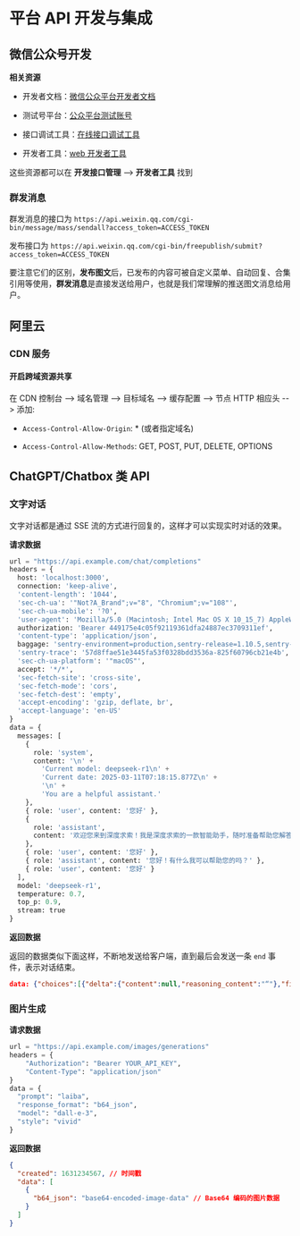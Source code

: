 # 平台 API 开发与集成

## 微信公众号开发

**相关资源**

- 开发者文档：[微信公众平台开发者文档](https://developers.weixin.qq.com/doc/offiaccount/Getting_Started/Overview.html)

- 测试号平台：[公众平台测试账号](https://mp.weixin.qq.com/debug/cgi-bin/sandbox?t=sandbox/login)

- 接口调试工具：[在线接口调试工具](https://mp.weixin.qq.com/debug)

- 开发者工具：[web 开发者工具](https://developers.weixin.qq.com/miniprogram/dev/devtools/download.html)

这些资源都可以在 **开发接口管理** --> **开发者工具** 找到

### 群发消息

群发消息的接口为 `https://api.weixin.qq.com/cgi-bin/message/mass/sendall?access_token=ACCESS_TOKEN`

发布接口为 `https://api.weixin.qq.com/cgi-bin/freepublish/submit?access_token=ACCESS_TOKEN`

要注意它们的区别，**发布图文**后，已发布的内容可被自定义菜单、自动回复、合集引用等使用，**群发消息**是直接发送给用户，也就是我们常理解的推送图文消息给用户。

## 阿里云

### CDN 服务

#### 开启跨域资源共享

在 CDN 控制台 --> 域名管理 --> 目标域名 --> 缓存配置 --> 节点 HTTP 相应头 --> 添加:

- `Access-Control-Allow-Origin`: \* (或者指定域名)

- `Access-Control-Allow-Methods`: GET, POST, PUT, DELETE, OPTIONS

## ChatGPT/Chatbox 类 API

### 文字对话

文字对话都是通过 SSE 流的方式进行回复的，这样才可以实现实时对话的效果。

**请求数据**

```python
url = "https://api.example.com/chat/completions"
headers = {
  host: 'localhost:3000',
  connection: 'keep-alive',
  'content-length': '1044',
  'sec-ch-ua': '"Not?A_Brand";v="8", "Chromium";v="108"',
  'sec-ch-ua-mobile': '?0',
  'user-agent': 'Mozilla/5.0 (Macintosh; Intel Mac OS X 10_15_7) AppleWebKit/537.36 (KHTML, like Gecko) xyz.chatboxapp.app/1.10.5 Chrome/108.0.5359.215 Electron/22.3.27 Safari/537.36',
  authorization: 'Bearer 449175e4c05f92119361dfa24887ec3709311ef',
  'content-type': 'application/json',
  baggage: 'sentry-environment=production,sentry-release=1.10.5,sentry-public_key=3cf8d15960fc432cb886d6f62e3716dc,sentry-trace_id=57d8ffae51e3445fa53f0328bdd3536a',
  'sentry-trace': '57d8ffae51e3445fa53f0328bdd3536a-825f60796cb21e4b',
  'sec-ch-ua-platform': '"macOS"',
  accept: '*/*',
  'sec-fetch-site': 'cross-site',
  'sec-fetch-mode': 'cors',
  'sec-fetch-dest': 'empty',
  'accept-encoding': 'gzip, deflate, br',
  'accept-language': 'en-US'
}
data = {
  messages: [
    {
      role: 'system',
      content: '\n' +
        'Current model: deepseek-r1\n' +
        'Current date: 2025-03-11T07:18:15.877Z\n' +
        '\n' +
        'You are a helpful assistant.'
    },
    { role: 'user', content: '您好' },
    {
      role: 'assistant',
      content: '欢迎您来到深度求索！我是深度求索的一款智能助手，随时准备帮助您解答问题、提供信息或者进行愉快的对话。请随时告诉我您需要什么帮助，我会尽力提供！'
    },
    { role: 'user', content: '您好' },
    { role: 'assistant', content: '您好！有什么我可以帮助您的吗？' },
    { role: 'user', content: '您好' }
  ],
  model: 'deepseek-r1',
  temperature: 0.7,
  top_p: 0.9,
  stream: true
}
```

**返回数据**

返回的数据类似下面这样，不断地发送给客户端，直到最后会发送一条 `end` 事件，表示对话结束。

```json
data: {"choices":[{"delta":{"content":null,"reasoning_content":"“"},"finish_reason":null,"index":0,"logprobs":null}],"object":"chat.completion.chunk","usage":null,"created":1741676945,"system_fingerprint":null,"model":"deepseek-r1","id":"chatcmpl-fbc7c94f-05e2-98d6-840a-897837dac57d"}
```

### 图片生成

**请求数据**

```python
url = "https://api.example.com/images/generations"
headers = {
    "Authorization": "Bearer YOUR_API_KEY",
    "Content-Type": "application/json"
}
data = {
  "prompt": "laiba",
  "response_format": "b64_json",
  "model": "dall-e-3",
  "style": "vivid"
}
```

**返回数据**

```json
{
  "created": 1631234567, // 时间戳
  "data": [
    {
      "b64_json": "base64-encoded-image-data" // Base64 编码的图片数据
    }
  ]
}
```

